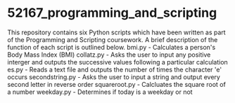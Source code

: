 # 52167_programming_and_scripting
This repository contains six Python scripts which have been written as part of the Programming and Scripting coursework. A brief description of the function of each script is outlined below.
bmi.py - Calculates a person's Body Mass Index (BMI)
collatz.py - Asks the user to input any positive interger and outputs the successive values following a particular calculation
es.py - Reads a text file and outputs the number of times the character 'e' occurs
secondstring.py - Asks the user to input a string and output every second letter in reverse order
squareroot.py - Calcluates the square root of a number
weekday.py - Determines if today is a weekday or not